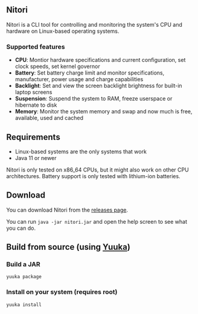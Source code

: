 ## Nitori
Nitori is a CLI tool for controlling and monitoring the system's CPU and hardware on Linux-based operating systems.

### Supported features
* **CPU**: Montior hardware specifications and current configuration, set clock speeds, set kernel governor
* **Battery**: Set battery charge limit and monitor specifications, manufacturer, power usage and charge capabilities
* **Backlight**: Set and view the screen backlight brightness for built-in laptop screens
* **Suspension**: Suspend the system to RAM, freeze userspace or hibernate to disk
* **Memory**: Monitor the system memory and swap and now much is free, available, used and cached

## Requirements
* Linux-based systems are the only systems that work
* Java 11 or newer

Nitori is only tested on x86_64 CPUs, but it might also work on other CPU architectures. Battery support is only tested with lithium-ion batteries.

## Download

You can download Nitori from the [releases page](https://github.com/spacebanana420/nitori/releases).

You can run `java -jar nitori.jar` and open the help screen to see what you can do.

## Build from source (using [Yuuka](https://github.com/spacebanana420/yuuka))

### Build a JAR
```
yuuka package
```

### Install on your system (requires root)
```
yuuka install
```
